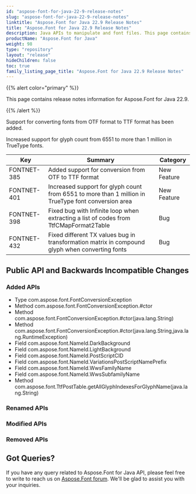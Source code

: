 ```yaml
---
id: "aspose-font-for-java-22-9-release-notes"
slug: "aspose-font-for-java-22-9-release-notes"
linktitle: "Aspose.Font for Java 22.9 Release Notes"
title: "Aspose.Font for Java 22.9 Release Notes"
description: Java APIs to manipulate and font files. This page contains new Aspose.Font for Java features, enhancement, and bug fixes in 2022, version 22.9.
productName: "Aspose.Font for Java"
weight: 98
type: "repository"
layout: "release"
hideChildren: false
toc: true
family_listing_page_title: "Aspose.Font for Java 22.9 Release Notes"
---
```


{{% alert color="primary" %}} 

This page contains release notes information for Aspose.Font for Java 22.9.

{{% /alert %}} 

Support for converting fonts from OTF format to TTF format has been added.

Increased support for glyph count from 6551 to more than 1 million in TrueType fonts.

| Key | Summary | Category |
|---|---|---|
| FONTNET-385 | Added support for conversion from OTF to TTF format | New Feature |
| FONTNET-401 | Increased support for glyph count from 6551 to more than 1 million in TrueType font conversion area | New Feature |
| FONTNET-398 | Fixed bug with Infinite loop when extracting a list of codes from TtfCMapFormat2Table | Bug |
| FONTNET-432 | Fixed different TX values bug in transformation matrix in compound glyph when converting fonts | Bug |
## Public API and Backwards Incompatible Changes

### Added APIs
 * Type com.aspose.font.FontConversionException
 * Method com.aspose.font.FontConversionException.#ctor
 * Method com.aspose.font.FontConversionException.#ctor(java.lang.String)
 * Method com.aspose.font.FontConversionException.#ctor(java.lang.String,java.lang.RuntimeException)
 * Field com.aspose.font.NameId.DarkBackground
 * Field com.aspose.font.NameId.LightBackground
 * Field com.aspose.font.NameId.PostScriptCID
 * Field com.aspose.font.NameId.VariationsPostScriptNamePrefix
 * Field com.aspose.font.NameId.WwsFamilyName
 * Field com.aspose.font.NameId.WwsSubfamilyName
 * Method com.aspose.font.TtfPostTable.getAllGlyphIndexesForGlyphName(java.lang.String)

### Renamed APIs
 
### Modified APIs

### Removed APIs
## Got Queries?
If you have any query related to Aspose.Font for Java API, please feel free to write to reach us on [Aspose.Font forum](https://forum.aspose.com/c/font/). We'll be glad to assist you with your inquiries.
